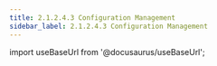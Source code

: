 ```yaml
---
title: 2.1.2.4.3 Configuration Management
sidebar_label: 2.1.2.4.3 Configuration Management
---
```


import useBaseUrl from '@docusaurus/useBaseUrl';